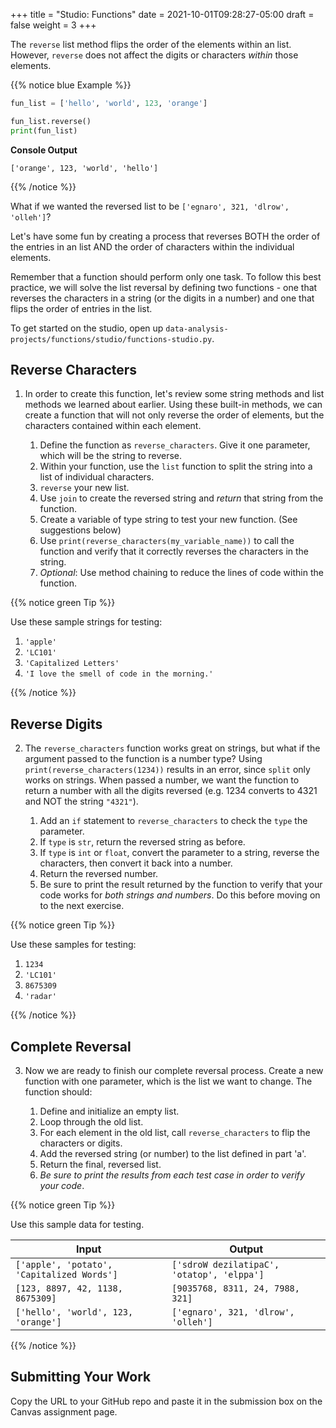 +++
title = "Studio: Functions"
date = 2021-10-01T09:28:27-05:00
draft = false
weight = 3
+++

The `reverse` list method flips the order of the elements within an list.
However, `reverse` does not affect the digits or characters *within* those
elements.

{{% notice blue Example %}}

```python {linenos=table}
fun_list = ['hello', 'world', 123, 'orange']

fun_list.reverse()
print(fun_list)
```

**Console Output**

```console
['orange', 123, 'world', 'hello']
```

{{% /notice %}}

What if we wanted the reversed list to be
`['egnaro', 321, 'dlrow', 'olleh']`?

Let's have some fun by creating a process that reverses BOTH the order of the
entries in an list AND the order of characters within the individual elements.

Remember that a function should perform only one task. To follow this best
practice, we will solve the list reversal by defining two functions - one that
reverses the characters in a string (or the digits in a number) and one that
flips the order of entries in the list.

To get started on the studio, open up `data-analysis-projects/functions/studio/functions-studio.py`.

## Reverse Characters

1. In order to create this function, let's review some string methods and 
   list methods we learned about earlier. 
   Using these built-in methods, we can create a function that will not
   only reverse the order of elements, but the characters contained within each element.

   1. Define the function as `reverse_characters`. Give it one parameter, which will
      be the string to reverse.
   1. Within your function, use the `list` function to split the 
      string into a list of individual characters.
   1. `reverse` your new list.
   1. Use `join` to create the reversed string and *return* that string from the
      function.
   1. Create a variable of type string to test your new function.  (See suggestions below)
   1. Use `print(reverse_characters(my_variable_name))` to call the function and verify
      that it correctly reverses the characters in the string.
   1. *Optional*: Use method chaining to reduce the lines of code within the
      function.

{{% notice green Tip %}}

Use these sample strings for testing:

1. `'apple'`
1. `'LC101'`
1. `'Capitalized Letters'`
1. `'I love the smell of code in the morning.'`

{{% /notice %}}

## Reverse Digits

2. The `reverse_characters` function works great on strings, but what if the
   argument passed to the function is a number type? Using
   `print(reverse_characters(1234))` results in an error, since
   `split` only works on strings. When passed a number, we want the
   function to return a number with all the digits reversed (e.g. 1234 converts
   to 4321 and NOT the string `"4321"`).

   1. Add an `if` statement to `reverse_characters` to check the `type` the
      parameter.
   1. If `type` is `str`, return the reversed string as before.
   1. If `type` is `int` or  `float`, convert the parameter to a string, reverse the
      characters, then convert it back into a number.
   1. Return the reversed number.
   1. Be sure to print the result returned by the function to verify that your code
      works for *both strings and numbers*. Do this before moving on to the
      next exercise.

{{% notice green Tip %}}

Use these samples for testing:

1. `1234`
1. `'LC101'`
1. `8675309`
1. `'radar'`

{{% /notice %}}

## Complete Reversal

3. Now we are ready to finish our complete reversal process. Create a new
   function with one parameter, which is the list we want to change. The
   function should:

   1. Define and initialize an empty list.
   1. Loop through the old list.
   1. For each element in the old list, call `reverse_characters` to flip the
      characters or digits.
   1. Add the reversed string (or number) to the list defined in part 'a'.
   1. Return the final, reversed list.
   1. *Be sure to print the results from each test case in order to verify your
      code*.

{{% notice green Tip %}}

Use this sample data for testing.

| Input | Output |
|-------|--------|
| `['apple', 'potato', 'Capitalized Words']` | `['sdroW dezilatipaC', 'otatop', 'elppa']` |
| `[123, 8897, 42, 1138, 8675309]` | `[9035768, 8311, 24, 7988, 321]` |
| `['hello', 'world', 123, 'orange']` | `['egnaro', 321, 'dlrow', 'olleh']` |

{{% /notice %}}

## Submitting Your Work

Copy the URL to your GitHub repo and paste it in the submission box on the Canvas assignment page.
